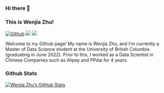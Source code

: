 <!--
**PANDASANG1231/PANDASANG1231** is a ✨ _special_ ✨ repository because its `README.md` (this file) appears on your GitHub profile.

Here are some ideas to get you started:

- 🔭 I’m currently working on ...
- 🌱 I’m currently learning ...
- 👯 I’m looking to collaborate on ...
- 🤔 I’m looking for help with ...
- 💬 Ask me about ...
- 📫 How to reach me: ...
- 😄 Pronouns: ...
- ⚡ Fun fact: ...
-->
### Hi there 👋 
### This is Wenjia Zhu!

[![Github](https://img.shields.io/badge/-Github-000?style=flat&logo=Github&logoColor=white)](https://github.com/FernandoRoldan93)
[![](https://img.shields.io/badge/LinkedIn-zhuwenjia-blue)](https://www.linkedin.com/in/wenjia-zhu/)
[![](https://img.shields.io/badge/Gmail-zhuwenjia.mail%40gmail.com-red)](zhuwenjia.mail@gmail.com)

Welcome to my Github page! My name is Wenjia Zhu, and I'm currently a Master of Data Science student at the University of British Columbia (graduating in June 2022). Prior to this, I worked as a Data Scientist in Chinese Companies such as Alipay and PPdai for 4 years.


### Github Stats

[![Wenjia Zhu‘s GitHub Stats](https://github-readme-stats.vercel.app/api?username=pandasang1231&show_icons=true&count_private=true&theme=radical)](https://github.com/PANDASANG1231)
